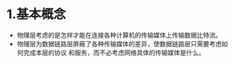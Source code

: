 # 1.基本概念

- 物理层考虑的是怎样才能在连接各种计算机的传输媒体上传输数据比特流。
- 物理层为数据链路层屏蔽了各种传输媒体的差异，使数据链路层只需要考虑如何完成本层的协议
  和服务，而不必考虑网络具体的传输媒体是什么。
